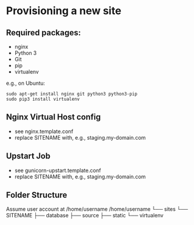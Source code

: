 Provisioning a new site
=======================

## Required packages:
* nginx
* Python 3
* Git
* pip
* virtualenv

e.g., on Ubuntu:

    sudo apt-get install nginx git python3 python3-pip
    sudo pip3 install virtualenv

## Nginx Virtual Host config
* see nginx.template.conf
* replace SITENAME with, e.g., staging.my-domain.com

## Upstart Job
* see gunicorn-upstart.template.conf
* replace SITENAME with, e.g., staging.my-domain.com

## Folder Structure
Assume user account at /home/username
/home/username
└── sites
    └── SITENAME
          ├── database
          ├── source
          ├── static
          └── virtualenv

